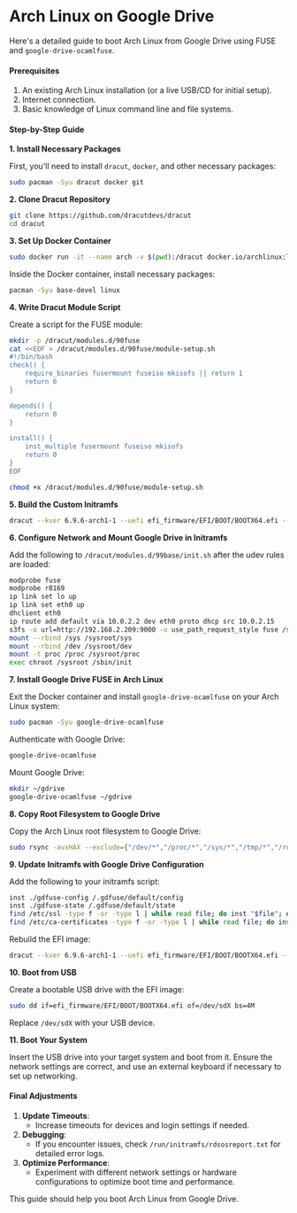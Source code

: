 # Arch Linux on Google Drive

Here's a detailed guide to boot Arch Linux from Google Drive using FUSE and `google-drive-ocamlfuse`.

#### Prerequisites

1. An existing Arch Linux installation (or a live USB/CD for initial setup).
2. Internet connection.
3. Basic knowledge of Linux command line and file systems.

#### Step-by-Step Guide

**1. Install Necessary Packages**

First, you'll need to install `dracut`, `docker`, and other necessary packages:

```bash
sudo pacman -Syu dracut docker git
```

**2. Clone Dracut Repository**

```bash
git clone https://github.com/dracutdevs/dracut
cd dracut
```

**3. Set Up Docker Container**

```bash
sudo docker run -it --name arch -v $(pwd):/dracut docker.io/archlinux:latest bash
```

Inside the Docker container, install necessary packages:

```bash
pacman -Syu base-devel linux
```

**4. Write Dracut Module Script**

Create a script for the FUSE module:

```bash
mkdir -p /dracut/modules.d/90fuse
cat <<EOF > /dracut/modules.d/90fuse/module-setup.sh
#!/bin/bash
check() {
    require_binaries fusermount fuseiso mkisofs || return 1
    return 0
}

depends() {
    return 0
}

install() {
    inst_multiple fusermount fuseiso mkisofs
    return 0
}
EOF

chmod +x /dracut/modules.d/90fuse/module-setup.sh
```

**5. Build the Custom Initramfs**

```bash
dracut --kver 6.9.6-arch1-1 --uefi efi_firmware/EFI/BOOT/BOOTX64.efi --force -l -N --no-hostonly-cmdline --modules "base bash fuse shutdown network" --add-drivers "target_core_mod target_core_file r8169" --kernel-cmdline "ip=dhcp rd.shell=1 console=ttyS0"
```

**6. Configure Network and Mount Google Drive in Initramfs**

Add the following to `/dracut/modules.d/99base/init.sh` after the udev rules are loaded:

```bash
modprobe fuse
modprobe r8169
ip link set lo up
ip link set eth0 up
dhclient eth0
ip route add default via 10.0.2.2 dev eth0 proto dhcp src 10.0.2.15
s3fs -o url=http://192.168.2.209:9000 -o use_path_request_style fuse /sysroot
mount --rbind /sys /sysroot/sys
mount --rbind /dev /sysroot/dev
mount -t proc /proc /sysroot/proc
exec chroot /sysroot /sbin/init
```

**7. Install Google Drive FUSE in Arch Linux**

Exit the Docker container and install `google-drive-ocamlfuse` on your Arch Linux system:

```bash
sudo pacman -Syu google-drive-ocamlfuse
```

Authenticate with Google Drive:

```bash
google-drive-ocamlfuse
```

Mount Google Drive:

```bash
mkdir ~/gdrive
google-drive-ocamlfuse ~/gdrive
```

**8. Copy Root Filesystem to Google Drive**

Copy the Arch Linux root filesystem to Google Drive:

```bash
sudo rsync -avxHAX --exclude={"/dev/*","/proc/*","/sys/*","/tmp/*","/run/*","/mnt/*","/media/*","/lost+found"} / ~/gdrive/arch-root/
```

**9. Update Initramfs with Google Drive Configuration**

Add the following to your initramfs script:

```bash
inst ./gdfuse-config /.gdfuse/default/config
inst ./gdfuse-state /.gdfuse/default/state
find /etc/ssl -type f -or -type l | while read file; do inst "$file"; done
find /etc/ca-certificates -type f -or -type l | while read file; do inst "$file"; done
```

Rebuild the EFI image:

```bash
dracut --kver 6.9.6-arch1-1 --uefi efi_firmware/EFI/BOOT/BOOTX64.efi --force -l -N --no-hostonly-cmdline --modules "base bash fuse shutdown network" --add-drivers "target_core_mod target_core_file r8169" --kernel-cmdline "ip=dhcp rd.shell=1 console=ttyS0"
```

**10. Boot from USB**

Create a bootable USB drive with the EFI image:

```bash
sudo dd if=efi_firmware/EFI/BOOT/BOOTX64.efi of=/dev/sdX bs=4M
```

Replace `/dev/sdX` with your USB device.

**11. Boot Your System**

Insert the USB drive into your target system and boot from it. Ensure the network settings are correct, and use an external keyboard if necessary to set up networking.

#### Final Adjustments

1. **Update Timeouts**:
   * Increase timeouts for devices and login settings if needed.
2. **Debugging**:
   * If you encounter issues, check `/run/initramfs/rdsosreport.txt` for detailed error logs.
3. **Optimize Performance**:
   * Experiment with different network settings or hardware configurations to optimize boot time and performance.

This guide should help you boot Arch Linux from Google Drive.
